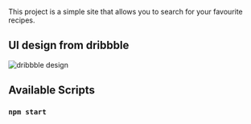 This project is a simple site that allows you to search for your favourite recipes.

## UI design from dribbble

![dribbble design](https://cdn.dribbble.com/users/6881751/screenshots/15223754/media/ae97601c245d9f11a52f3eab5998021b.png)

## Available Scripts

### `npm start`
